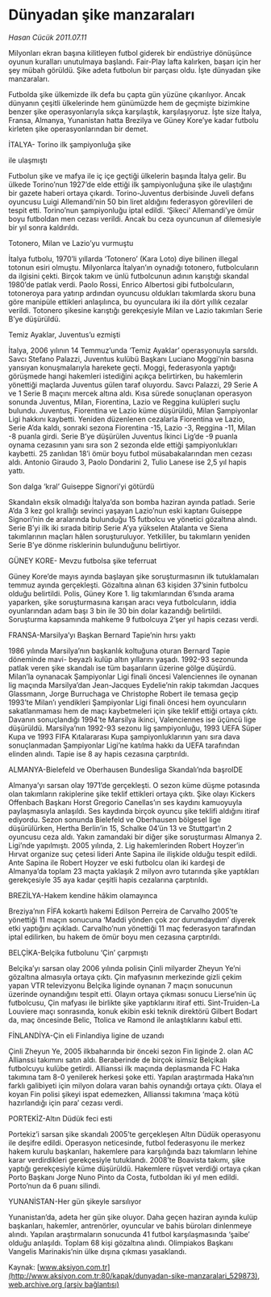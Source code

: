 # Dünyadan şike manzaraları

*Hasan Cücük 2011.07.11*

<div class="pNewsDetailMainContent ctx_content" itemprop="articleBody">
 <p>
  <p class="BasicParagraph">
   <span lang="EN-GB">
    Milyonları ekran başına kilitleyen futbol giderek bir endüstriye dönüşünce oyunun kuralları unutulmaya başlandı. Fair-Play lafta kalırken, başarı için her şey mübah görüldü. Şike adeta futbolun bir parçası oldu. İşte dünyadan şike manzaraları.
   </span>
  </p>
  <p class="BasicParagraph">
   <span lang="EN-GB">
   </span>
  </p>
 </p>
 <p>
  <p class="BasicParagraph">
   <span>
    Futbolda şike ülkemizde ilk defa bu çapta gün yüzüne çıkarılıyor. Ancak dünyanın çeşitli ülkelerinde hem günümüzde hem de geçmişte bizimkine benzer şike operasyonlarıyla sıkça karşılaştık, karşılaşıyoruz. İşte size İtalya, Fransa, Almanya, Yunanistan hatta Brezilya ve Güney Kore’ye kadar futbolu kirleten şike operasyonlarından bir demet.
   </span>
  </p>
  <p class="2011gomme">
   <span>
   </span>
  </p>
  <p class="2011yenimetin">
   <span class="CharacterStyle1">
    <span>
     İTALYA- Torino ilk şampiyonluğa şike
    </span>
   </span>
  </p>
  <p class="2011yenimetin">
   <span class="CharacterStyle1">
    <span>
     ile ulaşmıştı
    </span>
   </span>
   <span>
   </span>
  </p>
  <p class="2011yenimetin">
   Futbolun şike ve mafya ile iç içe geçtiği ülkelerin başında İtalya gelir. Bu ülkede Torino’nun 1927’de elde ettiği ilk şampiyonluğuna şike ile ulaştığını bir gazete haberi ortaya çıkardı. Torino-Juventus derbisinde Juveli defans oyuncusu Luigi Allemandi’nin 50 bin liret aldığını federasyon görevlileri de tespit etti. Torino’nun şampiyonluğu iptal edildi. ‘Şikeci’ Allemandi’ye ömür boyu futboldan men cezası verildi. Ancak bu ceza oyuncunun af dilemesiyle bir yıl sonra kaldırıldı.
  </p>
  <p class="2011yenimetin">
  </p>
  <p class="aaa">
   <span>
    Totonero, Milan ve Lazio’yu vurmuştu
   </span>
  </p>
  <p class="2011yenimetin">
   İtalya futbolu, 1970’li yıllarda ‘Totonero’ (Kara Loto) diye bilinen illegal totonun esiri olmuştu. Milyonlarca İtalyan’ın oynadığı totonero, futbolcuların da ilgisini çekti. Birçok takım ve ünlü futbolcunun adının karıştığı skandal 1980’de patlak verdi. Paolo Rossi, Enrico Albertosi gibi futbolcuların, totoneroya para yatırıp ardından oyuncusu oldukları takımlarda skoru buna göre manipüle ettikleri anlaşılınca, bu oyunculara iki ila dört yıllık cezalar verildi. Totonero şikesine karıştığı gerekçesiyle Milan ve Lazio takımları Serie B’ye düşürüldü.
  </p>
  <p class="2011yenimetin">
  </p>
  <p class="aaa">
   <span>
    Temiz Ayaklar, Juventus’u ezmişti
   </span>
  </p>
  <p class="2011yenimetin">
   <span>
    İtalya, 2006 yılının 14 Temmuz’unda ‘Temiz Ayaklar’ operasyonuyla sarsıldı. Savcı Stefano Palazzi, Juventus kulübü Başkanı Luciano Moggi’nin basına yansıyan konuşmalarıyla harekete geçti. Moggi, federasyonla yaptığı görüşmede hangi hakemleri istediğini açıkça belirtirken, bu hakemlerin yönettiği maçlarda Juventus gülen taraf oluyordu. Savcı Palazzi, 29 Serie A ve 1 Serie B maçını mercek altına aldı. Kısa sürede sonuçlanan operasyon sonunda Juventus, Milan, Fiorentina, Lazio ve Reggina kulüpleri suçlu bulundu. Juventus, Fiorentina ve Lazio küme düşürüldü, Milan Şampiyonlar Ligi hakkını kaybetti. Yeniden düzenlenen cezalarla Fiorentina ve Lazio, Serie A’da kaldı, sonraki sezona Fiorentina -15, Lazio -3, Reggina -11, Milan -8 puanla girdi. Serie B’ye düşürülen Juventus İkinci Lig’de -9 puanla oynama cezasının yanı sıra son 2 sezonda elde ettiği şampiyonlukları kaybetti. 25 zanlıdan 18’i ömür boyu futbol müsabakalarından men cezası aldı. Antonio Giraudo 3, Paolo Dondarini 2, Tulio Lanese ise 2,5 yıl hapis yattı.
   </span>
  </p>
  <p class="aaa">
   <span>
    Son dalga ‘kral’ Guiseppe Signori’yi götürdü
   </span>
  </p>
  <p class="2011yenimetin">
   Skandalın eksik olmadığı İtalya’da son bomba haziran ayında patladı. Serie A’da 3 kez gol krallığı sevinci yaşayan Lazio’nun eski kaptanı Guiseppe Signori’nin de aralarında bulunduğu 15 futbolcu ve yönetici gözaltına alındı. Serie B’yi ilk iki sırada bitirip Serie A’ya yükselen Atalanta ve Siena takımlarının maçları hâlen soruşturuluyor. Yetkililer, bu takımların yeniden Serie B’ye dönme risklerinin bulunduğunu belirtiyor.
  </p>
  <p class="2011yenimetin">
  </p>
  <p class="aaa">
   <span>
    GÜNEY KORE- Mevzu futbolsa şike teferruat
   </span>
  </p>
  <p class="2011yenimetin">
   <span>
    Güney Kore’de mayıs ayında başlayan şike soruşturmasının ilk tutuklamaları temmuz ayında gerçekleşti. Gözaltına alınan 63 kişiden 37’sinin futbolcu olduğu belirtildi. Polis, Güney Kore 1. lig takımlarından 6’sında arama yaparken, şike soruşturmasına karışan aracı veya futbolcuların, iddia oyunlarından adam başı 3 bin ile 30 bin dolar kazandığı belirtildi. Soruşturma kapsamında mahkeme 9 futbolcuya 2’şer yıl hapis cezası verdi.
   </span>
  </p>
  <p class="2011yenimetin">
  </p>
  <p class="aaa">
   <span>
    FRANSA-Marsilya’yı Başkan Bernard Tapie’nin hırsı yaktı
   </span>
  </p>
  <p class="2011yenimetin">
   <span>
    1986 yılında Marsilya’nın başkanlık koltuğuna oturan Bernard Tapie döneminde mavi- beyazlı kulüp altın yıllarını yaşadı. 1992-93 sezonunda patlak veren şike skandalı ise tüm başarıların üzerine gölge düşürdü. Milan’la oynanacak Şampiyonlar Ligi finali öncesi Valenciennes ile oynanan lig maçında Marsilya’dan Jean-Jacques Eydelie’nin rakip takımdan Jacques Glassmann, Jorge Burruchaga ve Christophe Robert ile temasa geçip 1993’te Milan’ı yendikleri Şampiyonlar Ligi finali öncesi hem oyuncuların sakatlanmaması hem de maçı kaybetmeleri için şike teklif ettiği ortaya çıktı. Davanın sonuçlandığı 1994’te Marsilya ikinci, Valenciennes ise üçüncü lige düşürüldü. Marsilya’nın 1992-93 sezonu lig şampiyonluğu, 1993 UEFA Süper Kupa ve 1993 FIFA Kıtalararası Kupa şampiyonluklarının yanı sıra dava sonuçlanmadan Şampiyonlar Ligi’ne katılma hakkı da UEFA tarafından elinden alındı. Tapie ise 8 ay hapis cezasına çarptırıldı.
   </span>
  </p>
  <p class="2011yenimetin">
  </p>
  <p class="aaa">
   <span>
    ALMANYA-Bielefeld ve Oberhausen Bundesliga Skandalı’nda başrolDE
   </span>
  </p>
  <p class="2011yenimetin">
   <span>
    Almanya’yı sarsan olay 1971’de gerçekleşti. O sezon küme düşme potasında olan takımların rakiplerine şike teklif ettikleri ortaya çıktı. Şike olayı Kickers Offenbach Başkanı Horst Gregorio Canellas’ın ses kaydını kamuoyuyla paylaşmasıyla anlaşıldı. Ses kaydında birçok oyuncu şike teklifi aldığını itiraf ediyordu. Sezon sonunda Bielefeld ve Oberhausen bölgesel lige düşürülürken, Hertha Berlin’in 15, Schalke 04’ün 13 ve Stuttgart’ın 2 oyuncusu ceza aldı. Yakın zamandaki bir diğer şike soruşturması Almanya 2. Ligi’nde yapılmıştı. 2005 yılında, 2. Lig hakemlerinden Robert Hoyzer’in Hırvat organize suç çetesi lideri Ante Sapina ile ilişkide olduğu tespit edildi. Ante Sapina ile Robert Hoyzer ve eski futbolcu olan iki kardeşi de Almanya’da toplam 23 maçta yaklaşık 2 milyon avro tutarında şike yaptıkları gerekçesiyle 35 aya kadar çeşitli hapis cezalarına çarptırıldı.
   </span>
  </p>
  <p class="2011yenimetin">
  </p>
  <p class="aaa">
   <span>
    BREZİLYA-Hakem kendine hâkim olamayınca
   </span>
  </p>
  <p class="2011yenimetin">
   Breziya’nın FİFA kokartlı hakemi Edilson Perreira de Carvalho 2005’te yönettiği 11 maçın sonucuna ‘Maddi yönden çok zor durumdaydım’ diyerek etki yaptığını açıkladı. Carvalho’nun yönettiği 11 maç federasyon tarafından iptal edilirken, bu hakem de ömür boyu men cezasına çarptırıldı.
  </p>
  <p class="aaa">
   <span>
    BELÇİKA-Belçika futbolunu ‘Çin’ çarpmıştı
   </span>
  </p>
  <p class="2011yenimetin">
   <span>
    Belçika’yı sarsan olay 2006 yılında polisin Çinli milyarder Zheyun Ye’ni gözaltına almasıyla ortaya çıktı. Çin mafyasının merkezinde gizli çekim yapan VTR televizyonu Belçika liginde oynanan 7 maçın sonucunun üzerinde oynandığını tespit etti. Olayın ortaya çıkması sonucu Lierse’nin üç futbolcusu, Çin mafyası ile birlikte şike yaptıklarını itiraf etti. Sint-Truiden-La Louviere maçı sonrasında, konuk ekibin eski teknik direktörü Gilbert Bodart da, maç öncesinde Belic, Ttolica ve Ramond ile anlaştıklarını kabul etti.
   </span>
  </p>
  <p class="2011yenimetin">
  </p>
  <p class="aaa">
   <span>
    FİNLANDİYA-Çin eli Finlandiya ligine de uzandı
   </span>
  </p>
  <p class="2011yenimetin">
   <span>
    Çinli Zheyun Ye, 2005 ilkbaharında bir önceki sezon Fin liginde 2. olan AC Allianssi takımını satın aldı. Beraberinde de birçok isimsiz Belçikalı futbolcuyu kulübe getirdi. Allianssi ilk maçında deplasmanda FC Haka takımına tam 8-0 yenilerek herkesi şoke etti. Yapılan araştırmada Haka’nın farklı galibiyeti için milyon dolara varan bahis oynandığı ortaya çıktı. Olaya el koyan Fin polisi şikeyi ispat edemezken, Allianssi takımına ‘maça kötü hazırlandığı için para’ cezası verdi.
   </span>
  </p>
  <p class="2011yenimetin">
  </p>
  <p class="aaa">
   <span>
    PORTEKİZ-Altın Düdük feci esti
   </span>
  </p>
  <p class="2011yenimetin">
   <span>
    Portekiz’i sarsan şike skandalı 2005’te gerçekleşen Altın Düdük operasyonu ile deşifre edildi.
    <span>
    </span>
    Operasyon neticesinde, futbol federasyonu ile merkez hakem kurulu başkanları, hakemlere para karşılığında bazı takımların lehine karar verdirdikleri gerekçesiyle tutuklandı. 2008’te Boavista takımı, şike yaptığı gerekçesiyle küme düşürüldü. Hakemlere rüşvet verdiği ortaya çıkan Porto Başkanı Jorge Nuno Pinto da Costa, futboldan iki yıl men edildi. Porto’nun da 6 puanı silindi.
   </span>
  </p>
  <p class="2011yenimetin">
  </p>
  <p class="aaa">
   <span>
    YUNANİSTAN-Her gün şikeyle sarsılıyor
   </span>
  </p>
  <p class="2011yenimetin">
   <span>
    Yunanistan’da, adeta her gün şike oluyor. Daha geçen haziran ayında kulüp başkanları, hakemler, antrenörler, oyuncular ve bahis büroları dinlenmeye alındı. Yapılan araştırmaların sonucunda 41 futbol karşılaşmasında ‘şaibe’ olduğu anlaşıldı. Toplam 68 kişi gözaltına alındı. Olimpiakos Başkanı Vangelis Marinakis’nin ülke dışına çıkması yasaklandı.
   </span>
  </p>
 </p>
</div>


Kaynak: [www.aksiyon.com.tr](http://www.aksiyon.com.tr:80/kapak/dunyadan-sike-manzaralari_529873), [web.archive.org (arşiv bağlantısı)](http://web.archive.org/web/20160302022858/http://www.aksiyon.com.tr:80/kapak/dunyadan-sike-manzaralari_529873)
